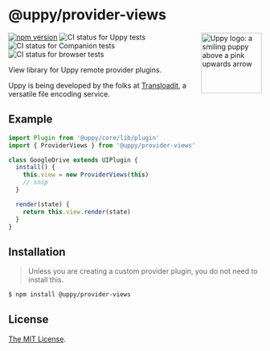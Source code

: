 # @uppy/provider-views

<img src="https://uppy.io/img/logo.svg" width="120" alt="Uppy logo: a smiling puppy above a pink upwards arrow" align="right">

[![npm version](https://img.shields.io/npm/v/@uppy/provider-views.svg?style=flat-square)](https://www.npmjs.com/package/@uppy/provider-views)
![CI status for Uppy tests](https://github.com/transloadit/uppy/workflows/Tests/badge.svg)
![CI status for Companion tests](https://github.com/transloadit/uppy/workflows/Companion/badge.svg)
![CI status for browser tests](https://github.com/transloadit/uppy/workflows/End-to-end%20tests/badge.svg)

View library for Uppy remote provider plugins.

Uppy is being developed by the folks at [Transloadit](https://transloadit.com),
a versatile file encoding service.

## Example

```js
import Plugin from '@uppy/core/lib/plugin'
import { ProviderViews } from '@uppy/provider-views'

class GoogleDrive extends UIPlugin {
  install() {
    this.view = new ProviderViews(this)
    // snip
  }

  render(state) {
    return this.view.render(state)
  }
}
```

## Installation

> Unless you are creating a custom provider plugin, you do not need to install
> this.

```bash
$ npm install @uppy/provider-views
```

<!-- Undocumented currently
## Documentation

Documentation for this plugin can be found on the [Uppy website](https://uppy.io/docs/DOC_PAGE_HERE).
-->

## License

[The MIT License](./LICENSE).
